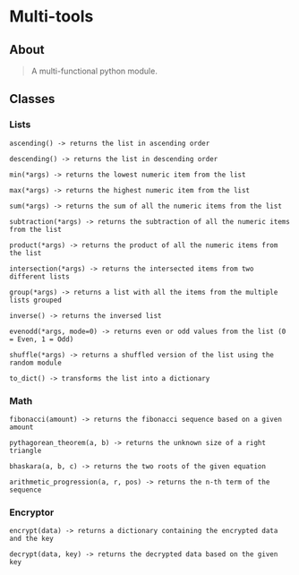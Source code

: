 # Multi-tools

## About
> A multi-functional python module.

## Classes

### Lists
`ascending() -> returns the list in ascending order`

`descending() -> returns the list in descending order`

`min(*args) -> returns the lowest numeric item from the list`

`max(*args) -> returns the highest numeric item from the list`

`sum(*args) -> returns the sum of all the numeric items from the list`

`subtraction(*args) -> returns the subtraction of all the numeric items from the list`

`product(*args) -> returns the product of all the numeric items from the list`

`intersection(*args) -> returns the intersected items from two different lists`

`group(*args) -> returns a list with all the items from the multiple lists grouped`

`inverse() -> returns the inversed list`

`evenodd(*args, mode=0) -> returns even or odd values from the list (0 = Even, 1 = Odd)`

`shuffle(*args) -> returns a shuffled version of the list using the random module`

`to_dict() -> transforms the list into a dictionary`

### Math
`fibonacci(amount) -> returns the fibonacci sequence based on a given amount`

`pythagorean_theorem(a, b) -> returns the unknown size of a right triangle`

`bhaskara(a, b, c) -> returns the two roots of the given equation`

`arithmetic_progression(a, r, pos) -> returns the n-th term of the sequence`

### Encryptor
`encrypt(data) -> returns a dictionary containing the encrypted data and the key`

`decrypt(data, key) -> returns the decrypted data based on the given key`